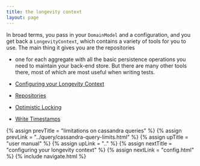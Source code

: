 ```yaml
---
title: the longevity context
layout: page
---
```


In broad terms, you pass in your `DomainModel` and a configuration,
and you get back a `LongevityContext`, which contains a variety of
tools for you to use. The main thing it gives you are the repositories
- one for each aggregate with all the basic persistence operations you
need to maintain your back-end store. But there are many other tools
there, most of which are most useful when writing tests.

- [Configuring your Longevity Context](config.html)
- [Repositories](repos.html)
- [Optimistic Locking](opt-lock.html)
- [Write Timestamps](write-timestamps.html)

{% assign prevTitle = "limitations on cassandra queries" %}
{% assign prevLink  = "../query/cassandra-query-limits.html" %}
{% assign upTitle   = "user manual" %}
{% assign upLink    = ".." %}
{% assign nextTitle = "configuring your longevity context" %}
{% assign nextLink  = "config.html" %}
{% include navigate.html %}

